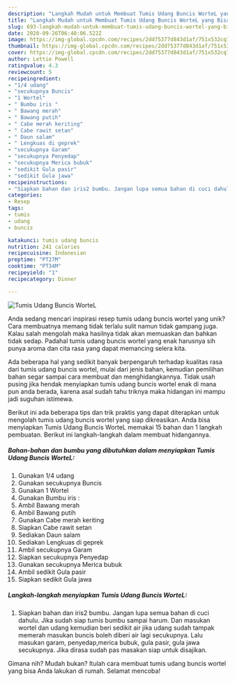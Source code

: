 ```yaml
---
description: "Langkah Mudah untuk Membuat Tumis Udang Buncis WorteL yang Bisa Manjain Lidah"
title: "Langkah Mudah untuk Membuat Tumis Udang Buncis WorteL yang Bisa Manjain Lidah"
slug: 693-langkah-mudah-untuk-membuat-tumis-udang-buncis-wortel-yang-bisa-manjain-lidah
date: 2020-09-26T06:40:06.522Z
image: https://img-global.cpcdn.com/recipes/2dd75377d843d1af/751x532cq70/tumis-udang-buncis-wortel-foto-resep-utama.jpg
thumbnail: https://img-global.cpcdn.com/recipes/2dd75377d843d1af/751x532cq70/tumis-udang-buncis-wortel-foto-resep-utama.jpg
cover: https://img-global.cpcdn.com/recipes/2dd75377d843d1af/751x532cq70/tumis-udang-buncis-wortel-foto-resep-utama.jpg
author: Lettie Powell
ratingvalue: 4.3
reviewcount: 5
recipeingredient:
- "1/4 udang"
- "secukupnya Buncis"
- "1 Wortel"
- " Bumbu iris "
- " Bawang merah"
- " Bawang putih"
- " Cabe merah keriting"
- " Cabe rawit setan"
- " Daun salam"
- " Lengkuas di geprek"
- "secukupnya Garam"
- "secukupnya Penyedap"
- "secukupnya Merica bubuk"
- "sedikit Gula pasir"
- "sedikit Gula jawa"
recipeinstructions:
- "Siapkan bahan dan iris2 bumbu. Jangan lupa semua bahan di cuci dahulu. Jika sudah siap tumis bumbu sampai harum. Dan masukan wortel dan udang kemudian beri sedikit air jika udang sudah tampak memerah masukan buncis boleh diberi air lagi secukupnya. Lalu masukan garam, penyedap,merica bubuk, gula pasir, gula jawa secukupnya. Jika dirasa sudah pas masakan siap untuk disajikan."
categories:
- Resep
tags:
- tumis
- udang
- buncis

katakunci: tumis udang buncis 
nutrition: 241 calories
recipecuisine: Indonesian
preptime: "PT27M"
cooktime: "PT34M"
recipeyield: "1"
recipecategory: Dinner

---
```



![Tumis Udang Buncis WorteL](https://img-global.cpcdn.com/recipes/2dd75377d843d1af/751x532cq70/tumis-udang-buncis-wortel-foto-resep-utama.jpg)

Anda sedang mencari inspirasi resep tumis udang buncis wortel yang unik? Cara membuatnya memang tidak terlalu sulit namun tidak gampang juga. Kalau salah mengolah maka hasilnya tidak akan memuaskan dan bahkan tidak sedap. Padahal tumis udang buncis wortel yang enak harusnya sih punya aroma dan cita rasa yang dapat memancing selera kita.



Ada beberapa hal yang sedikit banyak berpengaruh terhadap kualitas rasa dari tumis udang buncis wortel, mulai dari jenis bahan, kemudian pemilihan bahan segar sampai cara membuat dan menghidangkannya. Tidak usah pusing jika hendak menyiapkan tumis udang buncis wortel enak di mana pun anda berada, karena asal sudah tahu triknya maka hidangan ini mampu jadi suguhan istimewa.


Berikut ini ada beberapa tips dan trik praktis yang dapat diterapkan untuk mengolah tumis udang buncis wortel yang siap dikreasikan. Anda bisa menyiapkan Tumis Udang Buncis WorteL memakai 15 bahan dan 1 langkah pembuatan. Berikut ini langkah-langkah dalam membuat hidangannya.

<!--inarticleads1-->

##### Bahan-bahan dan bumbu yang dibutuhkan dalam menyiapkan Tumis Udang Buncis WorteL:

1. Gunakan 1/4 udang
1. Gunakan secukupnya Buncis
1. Gunakan 1 Wortel
1. Gunakan  Bumbu iris :
1. Ambil  Bawang merah
1. Ambil  Bawang putih
1. Gunakan  Cabe merah keriting
1. Siapkan  Cabe rawit setan
1. Sediakan  Daun salam
1. Sediakan  Lengkuas di geprek
1. Ambil secukupnya Garam
1. Siapkan secukupnya Penyedap
1. Gunakan secukupnya Merica bubuk
1. Ambil sedikit Gula pasir
1. Siapkan sedikit Gula jawa




<!--inarticleads2-->

##### Langkah-langkah menyiapkan Tumis Udang Buncis WorteL:

1. Siapkan bahan dan iris2 bumbu. Jangan lupa semua bahan di cuci dahulu. Jika sudah siap tumis bumbu sampai harum. Dan masukan wortel dan udang kemudian beri sedikit air jika udang sudah tampak memerah masukan buncis boleh diberi air lagi secukupnya. Lalu masukan garam, penyedap,merica bubuk, gula pasir, gula jawa secukupnya. Jika dirasa sudah pas masakan siap untuk disajikan.




Gimana nih? Mudah bukan? Itulah cara membuat tumis udang buncis wortel yang bisa Anda lakukan di rumah. Selamat mencoba!
